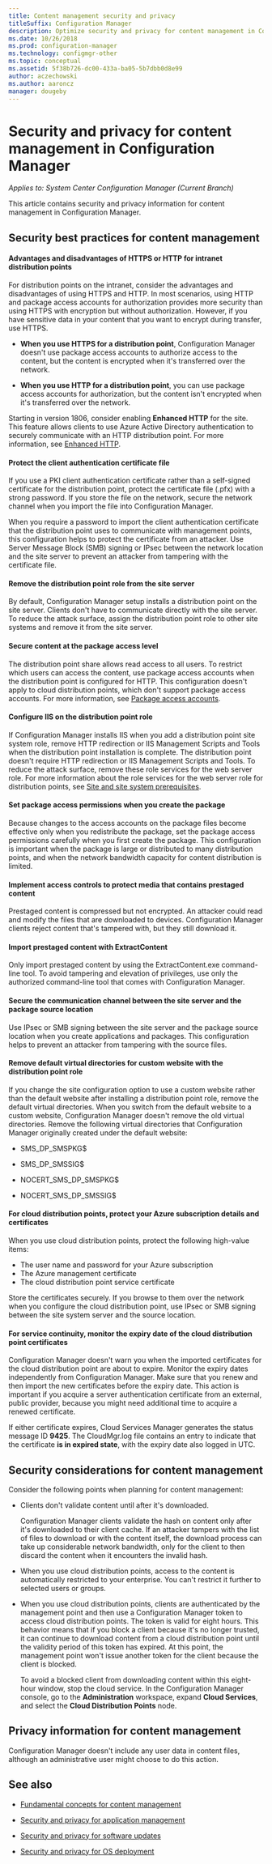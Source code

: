 ```yaml
---
title: Content management security and privacy
titleSuffix: Configuration Manager
description: Optimize security and privacy for content management in Configuration Manager.
ms.date: 10/26/2018
ms.prod: configuration-manager
ms.technology: configmgr-other
ms.topic: conceptual
ms.assetid: 5f38b726-dc00-433a-ba05-5b7dbb0d8e99
author: aczechowski
ms.author: aaroncz
manager: dougeby
---
```


# Security and privacy for content management in Configuration Manager

*Applies to: System Center Configuration Manager (Current Branch)*

This article contains security and privacy information for content management in Configuration Manager. 



##  <a name="BKMK_Security_ContentManagement"></a> Security best practices for content management  


#### Advantages and disadvantages of HTTPS or HTTP for intranet distribution points
For distribution points on the intranet, consider the advantages and disadvantages of using HTTPS and HTTP. In most scenarios, using HTTP and package access accounts for authorization provides more security than using HTTPS with encryption but without authorization. However, if you have sensitive data in your content that you want to encrypt during transfer, use HTTPS.  

-   **When you use HTTPS for a distribution point**, Configuration Manager doesn't use package access accounts to authorize access to the content, but the content is encrypted when it's transferred over the network.  

-   **When you use HTTP for a distribution point**, you can use package access accounts for authorization, but the content isn't encrypted when it's transferred over the network.  

Starting in version 1806, consider enabling **Enhanced HTTP** for the site. This feature allows clients to use Azure Active Directory authentication to securely communicate with an HTTP distribution point. For more information, see [Enhanced HTTP](/sccm/core/plan-design/hierarchy/enhanced-http).

#### Protect the client authentication certificate file
If you use a PKI client authentication certificate rather than a self-signed certificate for the distribution point, protect the certificate file (.pfx) with a strong password. If you store the file on the network, secure the network channel when you import the file into Configuration Manager.

When you require a password to import the client authentication certificate that the distribution point uses to communicate with management points, this configuration helps to protect the certificate from an attacker. Use Server Message Block (SMB) signing or IPsec between the network location and the site server to prevent an attacker from tampering with the certificate file.  

#### Remove the distribution point role from the site server
By default, Configuration Manager setup installs a distribution point on the site server. Clients don't have to communicate directly with the site server. To reduce the attack surface, assign the distribution point role to other site systems and remove it from the site server.  

#### Secure content at the package access level
The distribution point share allows read access to all users. To restrict which users can access the content, use package access accounts when the distribution point is configured for HTTP. This configuration doesn't apply to cloud distribution points, which don't support package access accounts. For more information, see [Package access accounts](/sccm/core/plan-design/hierarchy/accounts#package-access-account).

#### Configure IIS on the distribution point role
If Configuration Manager installs IIS when you add a distribution point site system role, remove HTTP redirection or IIS Management Scripts and Tools when the distribution point installation is complete. The distribution point doesn't require HTTP redirection or IIS Management Scripts and Tools. To reduce the attack surface, remove these role services for the web server role.  For more information about the role services for the web server role for distribution points, see [Site and site system prerequisites](/sccm/core/plan-design/configs/site-and-site-system-prerequisites).  

#### Set package access permissions when you create the package
Because changes to the access accounts on the package files become effective only when you redistribute the package, set the package access permissions carefully when you first create the package. This configuration is important when the package is large or distributed to many distribution points, and when the network bandwidth capacity for content distribution is limited.  

#### Implement access controls to protect media that contains prestaged content
Prestaged content is compressed but not encrypted. An attacker could read and modify the files that are downloaded to devices. Configuration Manager clients reject content that's tampered with, but they still download it.  

#### Import prestaged content with ExtractContent
Only import prestaged content by using the ExtractContent.exe command-line tool. To avoid tampering and elevation of privileges, use only the authorized command-line tool that comes with Configuration Manager.  

#### Secure the communication channel between the site server and the package source location
Use IPsec or SMB signing between the site server and the package source location when you create applications and packages. This configuration helps to prevent an attacker from tampering with the source files.  

#### Remove default virtual directories for custom website with the distribution point role
If you change the site configuration option to use a custom website rather than the default website after installing a distribution point role, remove the default virtual directories. When you switch from the default website to a custom website, Configuration Manager doesn't remove the old virtual directories. Remove the following virtual directories that Configuration Manager originally created under the default website:  

-   SMS_DP_SMSPKG$  

-   SMS_DP_SMSSIG$  

-   NOCERT_SMS_DP_SMSPKG$  

-   NOCERT_SMS_DP_SMSSIG$  


#### For cloud distribution points, protect your Azure subscription details and certificates
When you use cloud distribution points, protect the following high-value items:
- The user name and password for your Azure subscription
- The Azure management certificate 
- The cloud distribution point service certificate

Store the certificates securely. If you browse to them over the network when you configure the cloud distribution point, use IPsec or SMB signing between the site system server and the source location.  

#### For service continuity, monitor the expiry date of the cloud distribution point certificates
Configuration Manager doesn't warn you when the imported certificates for the cloud distribution point are about to expire. Monitor the expiry dates independently from Configuration Manager. Make sure that you renew and then import the new certificates before the expiry date. This action is important if you acquire a server authentication certificate from an external, public provider, because you might need additional time to acquire a renewed certificate.  

 If either certificate expires, Cloud Services Manager generates the status message ID **9425**. The CloudMgr.log file contains an entry to indicate that the certificate **is in expired state**, with the expiry date also logged in UTC.  



## Security considerations for content management  

Consider the following points when planning for content management:  

-   Clients don't validate content until after it's downloaded.  

     Configuration Manager clients validate the hash on content only after it's downloaded to their client cache. If an attacker tampers with the list of files to download or with the content itself, the download process can take up considerable network bandwidth, only for the client to then discard the content when it encounters the invalid hash.  

-   When you use cloud distribution points, access to the content is automatically restricted to your enterprise. You can't restrict it further to selected users or groups.  

-   When you use cloud distribution points, clients are authenticated by the management point and then use a Configuration Manager token to access cloud distribution points. The token is valid for eight hours. This behavior means that if you block a client because it's no longer trusted, it can continue to download content from a cloud distribution point until the validity period of this token has expired. At this point, the management point won't issue another token for the client because the client is blocked.  

     To avoid a blocked client from downloading content within this eight-hour window, stop the cloud service. In the Configuration Manager console, go to the **Administration** workspace, expand **Cloud Services**, and select the **Cloud Distribution Points** node.  



##  <a name="BKMK_Privacy_ContentManagement"></a> Privacy information for content management  

 Configuration Manager doesn't include any user data in content files, although an administrative user might choose to do this action.  



## See also

- [Fundamental concepts for content management](/sccm/core/plan-design/hierarchy/fundamental-concepts-for-content-management)  

- [Security and privacy for application management](/sccm/apps/plan-design/security-and-privacy-for-application-management)  

- [Security and privacy for software updates](/sccm/sum/plan-design/security-and-privacy-for-software-updates)  

- [Security and privacy for OS deployment](/sccm/osd/plan-design/security-and-privacy-for-operating-system-deployment)  